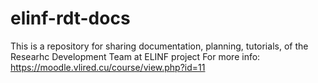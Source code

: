 # elinf-rdt-docs

This is a repository for sharing documentation, planning, tutorials, of the Researhc Development Team at ELINF project
For more info:
https://moodle.vlired.cu/course/view.php?id=11

